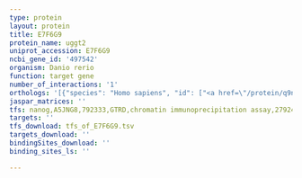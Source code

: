 ```yaml
---
type: protein
layout: protein
title: E7F6G9
protein_name: uggt2
uniprot_accession: E7F6G9
ncbi_gene_id: '497542'
organism: Danio rerio
function: target gene
number_of_interactions: '1'
orthologs: '[{"species": "Homo sapiens", "id": ["<a href=\"/protein/q9nyu1\">Q9NYU1</a>"]}, {"species": "Mus musculus", "id": ["<a href=\"/protein/e9q4x2\">E9Q4X2</a>"]}, {"species": "Drosophila melanogaster", "id": ["<a href=\"/protein/q09332\">Q09332</a>"]}, {"species": "Caenorhabditis elegans", "id": ["<a href=\"/protein/q9gpa0\">Q9GPA0</a>"]}, {"species": "Saccharomyces cerevisiae", "id": ["<a href=\"/protein/p22023\">P22023</a>"]}]'
jaspar_matrices: ''
tfs: nanog,A5JNG8,792333,GTRD,chromatin immunoprecipitation assay,27924024%5Buid%5D,No
targets: ''
tfs_download: tfs_of_E7F6G9.tsv
targets_download: ''
bindingSites_download: ''
binding_sites_ls: ''

---
```

